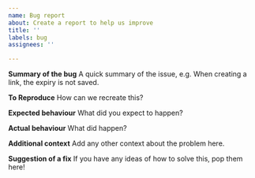 ```yaml
---
name: Bug report
about: Create a report to help us improve
title: ''
labels: bug
assignees: ''

---
```


**Summary of the bug**
A quick summary of the issue, e.g. When creating a link, the expiry is not saved.

**To Reproduce**
How can we recreate this? 

**Expected behaviour**
What did you expect to happen?

**Actual behaviour**
What did happen?

**Additional context**
Add any other context about the problem here.

**Suggestion of a fix**
If you have any ideas of how to solve this, pop them here!
